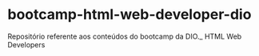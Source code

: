 # bootcamp-html-web-developer-dio
Repositório referente aos conteúdos do bootcamp da DIO._ HTML Web Developers
